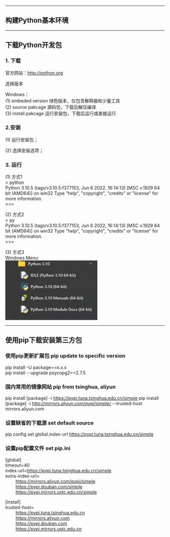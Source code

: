 
----------------
构建Python基本环境
----------------

---------------
下载Python开发包
---------------
### 1. 下载
   
官方网站：http://python.org

选择版本

Windows：<br>
(1) embeded version 绿色版本，仅包含解释器和少量工具<br>
(2) source pakcage 源码包，下载后解压编译<br>
(3) install pakcage 运行安装包，下载后运行或直接运行

### 2.安装

(1) 运行安装包；

(2) 选择安装选项；

### 3. 运行
(1) 方式1<br>
\> python<br>
Python 3.10.5 (tags/v3.10.5:f377153, Jun  6 2022, 16:14:13) [MSC v.1929 64 bit (AMD64)] on win32
Type "help", "copyright", "credits" or "license" for more information.<br>
\>>>


(2) 方式2<br>
\> py<br>
Python 3.10.5 (tags/v3.10.5:f377153, Jun  6 2022, 16:14:13) [MSC v.1929 64 bit (AMD64)] on win32
Type "help", "copyright", "credits" or "license" for more information.<br>
\>>>


(3) 方式3<br>
Windows Menu:<br>
![img.png](img.png)


---------------------
使用pip下载安装第三方包
---------------------

### 使用pip更新扩展包 pip update to specific version
pip install -U package==x.x.x<br>
pip install --upgrade psycopg2==2.7.5

### 国内常用的镜像网站 pip from tsinghua, aliyun
pip install [package] -i https://pypi.tuna.tsinghua.edu.cn/simple
pip install [package] -i http://mirrors.aliyun.com/pypi/simple/ --trusted-host mirrors.aliyun.com

### 设置缺省的下载源 set default source
pip config set global.index-url https://pypi.tuna.tsinghua.edu.cn/simple


### 设置pip配置文件 set pip.ini
[global] <br>
timeout=40 <br>
index-url=https://pypi.tuna.tsinghua.edu.cn/simple <br>
extra-index-url=<br>
&ensp; &ensp; &ensp; https://mirrors.aliyun.com/pypi/simple <br>
&ensp; &ensp; &ensp; https://pypi.douban.com/simple <br>
&ensp; &ensp; &ensp; https://pypi.mirrors.ustc.edu.cn/simple <br>

[install]<br>
trusted-host=<br>
&ensp; &ensp; &ensp; https://pypi.tuna.tsinghua.edu.cn <br>
&ensp; &ensp; &ensp; https://mirrors.aliyun.com <br>
&ensp; &ensp; &ensp; https://pypi.douban.com <br>
&ensp; &ensp; &ensp; https://pypi.mirrors.ustc.edu.cn <br>
